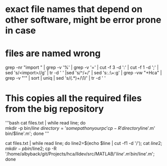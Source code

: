 
# exact file names that depend on other software, might be error prone in case
# files are named wrong

grep -nr "import " | grep -v '%' | grep -v '=' | cut -f 3 -d ':' | cut -f 1 -d ';' | sed 's/\<import\>//g' | tr -d '  ' |sed 's/^/+/' | sed 's:\.:\\\+:g' | grep -vw "+Hca"  | grep -v "'" | sort | uniq | sed 's/\(.*\)+/\1/' | tr -d '  '

# This copies all the required files from the big repository
'''bash
cat files.txt | while read line; do \
mkdir -p bin/$line \
directory='somepathonyourpc'
cp -R 'directory$line'.m' \
bin/$line'.m'; done
'''

 cat files.txt | while read line; do line2=$(echo $line | cut -f1 -d '/'); cat $line2;mkdir -p bin/$line2; cp -R '/home/albyback/git/Projects/hca/lldev/src/MATLAB/'$line'.m' bin/$line'.m'; done

